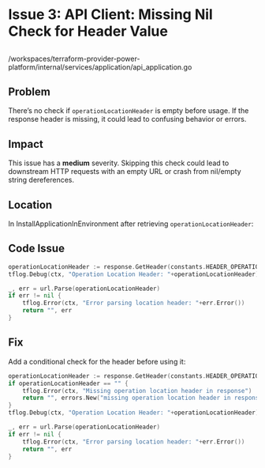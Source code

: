 # Issue 3: API Client: Missing Nil Check for Header Value

##

/workspaces/terraform-provider-power-platform/internal/services/application/api_application.go

## Problem

There’s no check if `operationLocationHeader` is empty before usage. If the response header is missing, it could lead to confusing behavior or errors.

## Impact

This issue has a **medium** severity. Skipping this check could lead to downstream HTTP requests with an empty URL or crash from nil/empty string dereferences.

## Location

In InstallApplicationInEnvironment after retrieving `operationLocationHeader`:

## Code Issue

```go
operationLocationHeader := response.GetHeader(constants.HEADER_OPERATION_LOCATION)
tflog.Debug(ctx, "Operation Location Header: "+operationLocationHeader)

_, err = url.Parse(operationLocationHeader)
if err != nil {
    tflog.Error(ctx, "Error parsing location header: "+err.Error())
    return "", err
}
```

## Fix

Add a conditional check for the header before using it:

```go
operationLocationHeader := response.GetHeader(constants.HEADER_OPERATION_LOCATION)
if operationLocationHeader == "" {
    tflog.Error(ctx, "Missing operation location header in response")
    return "", errors.New("missing operation location header in response")
}
tflog.Debug(ctx, "Operation Location Header: "+operationLocationHeader)

_, err = url.Parse(operationLocationHeader)
if err != nil {
    tflog.Error(ctx, "Error parsing location header: "+err.Error())
    return "", err
}
```
